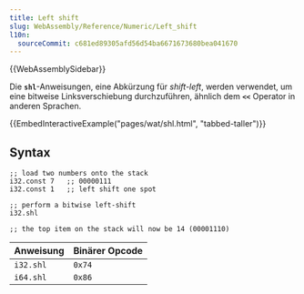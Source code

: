 ```yaml
---
title: Left shift
slug: WebAssembly/Reference/Numeric/Left_shift
l10n:
  sourceCommit: c681ed89305afd56d54ba6671673680bea041670
---
```


{{WebAssemblySidebar}}

Die **`shl`**-Anweisungen, eine Abkürzung für _shift-left_, werden verwendet, um eine bitweise Linksverschiebung durchzuführen, ähnlich dem **`<<`** Operator in anderen Sprachen.

{{EmbedInteractiveExample("pages/wat/shl.html", "tabbed-taller")}}

## Syntax

```wasm
;; load two numbers onto the stack
i32.const 7   ;; 00000111
i32.const 1   ;; left shift one spot

;; perform a bitwise left-shift
i32.shl

;; the top item on the stack will now be 14 (00001110)
```

| Anweisung  | Binärer Opcode |
| ----------- | ------------- |
| `i32.shl`   | `0x74`        |
| `i64.shl`   | `0x86`        |
